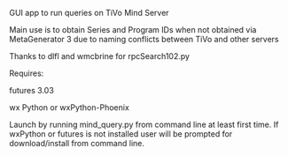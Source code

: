 GUI app to run queries on TiVo Mind Server

Main use is to obtain Series and Program IDs when not obtained via MetaGenerator 3 due to naming conflicts between TiVo and other servers

Thanks to dlfl and wmcbrine for rpcSearch102.py

Requires:

futures 3.03

wx Python or wxPython-Phoenix


Launch by running mind_query.py from command line at least first time.
If wxPython or futures is not installed user will be prompted for download/install from command line.
